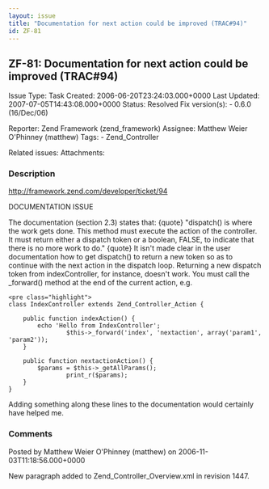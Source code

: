 ```yaml
---
layout: issue
title: "Documentation for next action could be improved (TRAC#94)"
id: ZF-81
---
```


ZF-81: Documentation for next action could be improved (TRAC#94)
----------------------------------------------------------------

 Issue Type: Task Created: 2006-06-20T23:24:03.000+0000 Last Updated: 2007-07-05T14:43:08.000+0000 Status: Resolved Fix version(s): - 0.6.0 (16/Dec/06)
 
 Reporter:  Zend Framework (zend\_framework)  Assignee:  Matthew Weier O'Phinney (matthew)  Tags: - Zend\_Controller
 
 Related issues: 
 Attachments: 
### Description

<http://framework.zend.com/developer/ticket/94>

DOCUMENTATION ISSUE

The documentation (section 2.3) states that: {quote} "dispatch() is where the work gets done. This method must execute the action of the controller. It must return either a dispatch token or a boolean, FALSE, to indicate that there is no more work to do." {quote} It isn't made clear in the user documentation how to get dispatch() to return a new token so as to continue with the next action in the dispatch loop. Returning a new dispatch token from indexController, for instance, doesn't work. You must call the \_forward() method at the end of the current action, e.g.

 
    <pre class="highlight">
    class IndexController extends Zend_Controller_Action {
    
        public function indexAction() {
            echo 'Hello from IndexController';
                    $this->_forward('index', 'nextaction', array('param1', 'param2'));
        }
    
        public function nextactionAction() {
            $params = $this->_getAllParams();
                    print_r($params);
        }
    }


Adding something along these lines to the documentation would certainly have helped me.

 

 

### Comments

Posted by Matthew Weier O'Phinney (matthew) on 2006-11-03T11:18:56.000+0000

New paragraph added to Zend\_Controller\_Overview.xml in revision 1447.

 

 